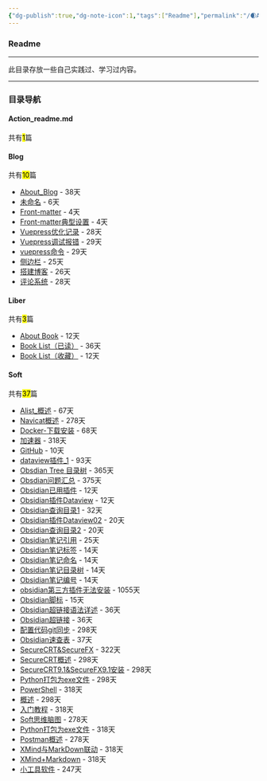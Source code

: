 ```yaml
---
{"dg-publish":true,"dg-note-icon":1,"tags":["Readme"],"permalink":"/🌒Action_行动/Action_readme/","dgPassFrontmatter":true,"noteIcon":1,"created":"2024-08-25T10:55:06.861+08:00","updated":"2024-09-18T23:06:20.050+08:00"}
---
```


### Readme
*** 
此目录存放一些自己实践过、学习过内容。
***
### 目录导航
<p><span><h4 data-heading="Action_readme.md" dir="auto">Action_readme.md</h4></span></p><p><span>共有<mark>1</mark>篇</span></p><div><ul class="dataview list-view-ul"></ul></div><p><span><h4 data-heading="Blog" dir="auto">Blog</h4></span></p><p><span>共有<mark>10</mark>篇</span></p><div><ul class="dataview list-view-ul"><li><span><a data-tooltip-position="top" aria-label="🌒Action_行动/Blog/About_Blog.md" data-href="🌒Action_行动/Blog/About_Blog.md" href="🌒Action_行动/Blog/About_Blog.md" class="internal-link" target="_blank" rel="noopener">About_Blog</a> - 38天</span></li><li><span><a data-tooltip-position="top" aria-label="🌒Action_行动/Blog/Hexo/未命名.md" data-href="🌒Action_行动/Blog/Hexo/未命名.md" href="🌒Action_行动/Blog/Hexo/未命名.md" class="internal-link" target="_blank" rel="noopener">未命名</a> - 6天</span></li><li><span><a data-tooltip-position="top" aria-label="🌒Action_行动/Blog/Butterfly/Front-matter.md" data-href="🌒Action_行动/Blog/Butterfly/Front-matter.md" href="🌒Action_行动/Blog/Butterfly/Front-matter.md" class="internal-link" target="_blank" rel="noopener">Front-matter</a> - 4天</span></li><li><span><a data-tooltip-position="top" aria-label="🌒Action_行动/Blog/Butterfly/Front-matter典型设置.md" data-href="🌒Action_行动/Blog/Butterfly/Front-matter典型设置.md" href="🌒Action_行动/Blog/Butterfly/Front-matter典型设置.md" class="internal-link" target="_blank" rel="noopener">Front-matter典型设置</a> - 4天</span></li><li><span><a data-tooltip-position="top" aria-label="🌒Action_行动/Blog/Vuepress/Vuepress优化记录.md" data-href="🌒Action_行动/Blog/Vuepress/Vuepress优化记录.md" href="🌒Action_行动/Blog/Vuepress/Vuepress优化记录.md" class="internal-link" target="_blank" rel="noopener">Vuepress优化记录</a> - 28天</span></li><li><span><a data-tooltip-position="top" aria-label="🌒Action_行动/Blog/Vuepress/Vuepress调试报错.md" data-href="🌒Action_行动/Blog/Vuepress/Vuepress调试报错.md" href="🌒Action_行动/Blog/Vuepress/Vuepress调试报错.md" class="internal-link" target="_blank" rel="noopener">Vuepress调试报错</a> - 29天</span></li><li><span><a data-tooltip-position="top" aria-label="🌒Action_行动/Blog/Vuepress/vuepress命令.md" data-href="🌒Action_行动/Blog/Vuepress/vuepress命令.md" href="🌒Action_行动/Blog/Vuepress/vuepress命令.md" class="internal-link" target="_blank" rel="noopener">vuepress命令</a> - 29天</span></li><li><span><a data-tooltip-position="top" aria-label="🌒Action_行动/Blog/Digitalgarden/侧边栏.md" data-href="🌒Action_行动/Blog/Digitalgarden/侧边栏.md" href="🌒Action_行动/Blog/Digitalgarden/侧边栏.md" class="internal-link" target="_blank" rel="noopener">侧边栏</a> - 25天</span></li><li><span><a data-tooltip-position="top" aria-label="🌒Action_行动/Blog/Digitalgarden/搭建博客.md" data-href="🌒Action_行动/Blog/Digitalgarden/搭建博客.md" href="🌒Action_行动/Blog/Digitalgarden/搭建博客.md" class="internal-link" target="_blank" rel="noopener">搭建博客</a> - 26天</span></li><li><span><a data-tooltip-position="top" aria-label="🌒Action_行动/Blog/Digitalgarden/评论系统.md" data-href="🌒Action_行动/Blog/Digitalgarden/评论系统.md" href="🌒Action_行动/Blog/Digitalgarden/评论系统.md" class="internal-link" target="_blank" rel="noopener">评论系统</a> - 28天</span></li></ul></div><p><span><h4 data-heading="Liber" dir="auto">Liber</h4></span></p><p><span>共有<mark>3</mark>篇</span></p><div><ul class="dataview list-view-ul"><li><span><a data-tooltip-position="top" aria-label="🌒Action_行动/Liber/About Book.md" data-href="🌒Action_行动/Liber/About Book.md" href="🌒Action_行动/Liber/About Book.md" class="internal-link" target="_blank" rel="noopener">About Book</a> - 12天</span></li><li><span><a data-tooltip-position="top" aria-label="🌒Action_行动/Liber/Book List（已读）.md" data-href="🌒Action_行动/Liber/Book List（已读）.md" href="🌒Action_行动/Liber/Book List（已读）.md" class="internal-link" target="_blank" rel="noopener">Book List（已读）</a> - 36天</span></li><li><span><a data-tooltip-position="top" aria-label="🌒Action_行动/Liber/Book List（收藏）.md" data-href="🌒Action_行动/Liber/Book List（收藏）.md" href="🌒Action_行动/Liber/Book List（收藏）.md" class="internal-link" target="_blank" rel="noopener">Book List（收藏）</a> - 12天</span></li></ul></div><p><span><h4 data-heading="Soft" dir="auto">Soft</h4></span></p><p><span>共有<mark>37</mark>篇</span></p><div><ul class="dataview list-view-ul"><li><span><a data-tooltip-position="top" aria-label="🌒Action_行动/Soft/AList/Alist_概述.md" data-href="🌒Action_行动/Soft/AList/Alist_概述.md" href="🌒Action_行动/Soft/AList/Alist_概述.md" class="internal-link" target="_blank" rel="noopener">Alist_概述</a> - 67天</span></li><li><span><a data-tooltip-position="top" aria-label="🌒Action_行动/Soft/Navicat/Navicat概述.md" data-href="🌒Action_行动/Soft/Navicat/Navicat概述.md" href="🌒Action_行动/Soft/Navicat/Navicat概述.md" class="internal-link" target="_blank" rel="noopener">Navicat概述</a> - 278天</span></li><li><span><a data-tooltip-position="top" aria-label="🌒Action_行动/Soft/Docker/Docker-下载安装.md" data-href="🌒Action_行动/Soft/Docker/Docker-下载安装.md" href="🌒Action_行动/Soft/Docker/Docker-下载安装.md" class="internal-link" target="_blank" rel="noopener">Docker-下载安装</a> - 68天</span></li><li><span><a data-tooltip-position="top" aria-label="🌒Action_行动/Soft/Github/加速器.md" data-href="🌒Action_行动/Soft/Github/加速器.md" href="🌒Action_行动/Soft/Github/加速器.md" class="internal-link" target="_blank" rel="noopener">加速器</a> - 318天</span></li><li><span><a data-tooltip-position="top" aria-label="🌒Action_行动/Soft/Github/GitHub.md" data-href="🌒Action_行动/Soft/Github/GitHub.md" href="🌒Action_行动/Soft/Github/GitHub.md" class="internal-link" target="_blank" rel="noopener">GitHub</a> - 10天</span></li><li><span><a data-tooltip-position="top" aria-label="🌒Action_行动/Soft/Obsidian/dataview插件_1.md" data-href="🌒Action_行动/Soft/Obsidian/dataview插件_1.md" href="🌒Action_行动/Soft/Obsidian/dataview插件_1.md" class="internal-link" target="_blank" rel="noopener">dataview插件_1</a> - 93天</span></li><li><span><a data-tooltip-position="top" aria-label="🌒Action_行动/Soft/Obsidian/Obsdian Tree 目录树.md" data-href="🌒Action_行动/Soft/Obsidian/Obsdian Tree 目录树.md" href="🌒Action_行动/Soft/Obsidian/Obsdian Tree 目录树.md" class="internal-link" target="_blank" rel="noopener">Obsdian Tree 目录树</a> - 365天</span></li><li><span><a data-tooltip-position="top" aria-label="🌒Action_行动/Soft/Obsidian/Obsdian问题汇总.md" data-href="🌒Action_行动/Soft/Obsidian/Obsdian问题汇总.md" href="🌒Action_行动/Soft/Obsidian/Obsdian问题汇总.md" class="internal-link" target="_blank" rel="noopener">Obsdian问题汇总</a> - 375天</span></li><li><span><a data-tooltip-position="top" aria-label="🌒Action_行动/Soft/Obsidian/Obsidian已用插件.md" data-href="🌒Action_行动/Soft/Obsidian/Obsidian已用插件.md" href="🌒Action_行动/Soft/Obsidian/Obsidian已用插件.md" class="internal-link" target="_blank" rel="noopener">Obsidian已用插件</a> - 12天</span></li><li><span><a data-tooltip-position="top" aria-label="🌒Action_行动/Soft/Obsidian/Obsidian插件Dataview.md" data-href="🌒Action_行动/Soft/Obsidian/Obsidian插件Dataview.md" href="🌒Action_行动/Soft/Obsidian/Obsidian插件Dataview.md" class="internal-link" target="_blank" rel="noopener">Obsidian插件Dataview</a> - 12天</span></li><li><span><a data-tooltip-position="top" aria-label="🌒Action_行动/Soft/Obsidian/Obsidian查询目录1.md" data-href="🌒Action_行动/Soft/Obsidian/Obsidian查询目录1.md" href="🌒Action_行动/Soft/Obsidian/Obsidian查询目录1.md" class="internal-link" target="_blank" rel="noopener">Obsidian查询目录1</a> - 32天</span></li><li><span><a data-tooltip-position="top" aria-label="🌒Action_行动/Soft/Obsidian/Obsidian插件Dataview02.md" data-href="🌒Action_行动/Soft/Obsidian/Obsidian插件Dataview02.md" href="🌒Action_行动/Soft/Obsidian/Obsidian插件Dataview02.md" class="internal-link" target="_blank" rel="noopener">Obsidian插件Dataview02</a> - 20天</span></li><li><span><a data-tooltip-position="top" aria-label="🌒Action_行动/Soft/Obsidian/Obsidian查询目录2.md" data-href="🌒Action_行动/Soft/Obsidian/Obsidian查询目录2.md" href="🌒Action_行动/Soft/Obsidian/Obsidian查询目录2.md" class="internal-link" target="_blank" rel="noopener">Obsidian查询目录2</a> - 20天</span></li><li><span><a data-tooltip-position="top" aria-label="🌒Action_行动/Soft/Obsidian/Obsidian笔记引用.md" data-href="🌒Action_行动/Soft/Obsidian/Obsidian笔记引用.md" href="🌒Action_行动/Soft/Obsidian/Obsidian笔记引用.md" class="internal-link" target="_blank" rel="noopener">Obsidian笔记引用</a> - 25天</span></li><li><span><a data-tooltip-position="top" aria-label="🌒Action_行动/Soft/Obsidian/Obsidian笔记标签.md" data-href="🌒Action_行动/Soft/Obsidian/Obsidian笔记标签.md" href="🌒Action_行动/Soft/Obsidian/Obsidian笔记标签.md" class="internal-link" target="_blank" rel="noopener">Obsidian笔记标签</a> - 14天</span></li><li><span><a data-tooltip-position="top" aria-label="🌒Action_行动/Soft/Obsidian/Obsidian笔记命名.md" data-href="🌒Action_行动/Soft/Obsidian/Obsidian笔记命名.md" href="🌒Action_行动/Soft/Obsidian/Obsidian笔记命名.md" class="internal-link" target="_blank" rel="noopener">Obsidian笔记命名</a> - 14天</span></li><li><span><a data-tooltip-position="top" aria-label="🌒Action_行动/Soft/Obsidian/Obsidian笔记目录树.md" data-href="🌒Action_行动/Soft/Obsidian/Obsidian笔记目录树.md" href="🌒Action_行动/Soft/Obsidian/Obsidian笔记目录树.md" class="internal-link" target="_blank" rel="noopener">Obsidian笔记目录树</a> - 14天</span></li><li><span><a data-tooltip-position="top" aria-label="🌒Action_行动/Soft/Obsidian/Obsidian笔记编号.md" data-href="🌒Action_行动/Soft/Obsidian/Obsidian笔记编号.md" href="🌒Action_行动/Soft/Obsidian/Obsidian笔记编号.md" class="internal-link" target="_blank" rel="noopener">Obsidian笔记编号</a> - 14天</span></li><li><span><a data-tooltip-position="top" aria-label="🌒Action_行动/Soft/Obsidian/obsidian第三方插件无法安装.md" data-href="🌒Action_行动/Soft/Obsidian/obsidian第三方插件无法安装.md" href="🌒Action_行动/Soft/Obsidian/obsidian第三方插件无法安装.md" class="internal-link" target="_blank" rel="noopener">obsidian第三方插件无法安装</a> - 1055天</span></li><li><span><a data-tooltip-position="top" aria-label="🌒Action_行动/Soft/Obsidian/Obsidian脚标.md" data-href="🌒Action_行动/Soft/Obsidian/Obsidian脚标.md" href="🌒Action_行动/Soft/Obsidian/Obsidian脚标.md" class="internal-link" target="_blank" rel="noopener">Obsidian脚标</a> - 15天</span></li><li><span><a data-tooltip-position="top" aria-label="🌒Action_行动/Soft/Obsidian/Obsidian超链接语法详述.md" data-href="🌒Action_行动/Soft/Obsidian/Obsidian超链接语法详述.md" href="🌒Action_行动/Soft/Obsidian/Obsidian超链接语法详述.md" class="internal-link" target="_blank" rel="noopener">Obsidian超链接语法详述</a> - 36天</span></li><li><span><a data-tooltip-position="top" aria-label="🌒Action_行动/Soft/Obsidian/Obsidian超链接.md" data-href="🌒Action_行动/Soft/Obsidian/Obsidian超链接.md" href="🌒Action_行动/Soft/Obsidian/Obsidian超链接.md" class="internal-link" target="_blank" rel="noopener">Obsidian超链接</a> - 36天</span></li><li><span><a data-tooltip-position="top" aria-label="🌒Action_行动/Soft/Obsidian/配置代码git同步.md" data-href="🌒Action_行动/Soft/Obsidian/配置代码git同步.md" href="🌒Action_行动/Soft/Obsidian/配置代码git同步.md" class="internal-link" target="_blank" rel="noopener">配置代码git同步</a> - 298天</span></li><li><span><a data-tooltip-position="top" aria-label="🌒Action_行动/Soft/Obsidian/Obsidian速查表.md" data-href="🌒Action_行动/Soft/Obsidian/Obsidian速查表.md" href="🌒Action_行动/Soft/Obsidian/Obsidian速查表.md" class="internal-link" target="_blank" rel="noopener">Obsidian速查表</a> - 37天</span></li><li><span><a data-tooltip-position="top" aria-label="🌒Action_行动/Soft/SecureCRT/SecureCRT&amp;SecureFX.md" data-href="🌒Action_行动/Soft/SecureCRT/SecureCRT&amp;SecureFX.md" href="🌒Action_行动/Soft/SecureCRT/SecureCRT&amp;SecureFX.md" class="internal-link" target="_blank" rel="noopener">SecureCRT&amp;SecureFX</a> - 322天</span></li><li><span><a data-tooltip-position="top" aria-label="🌒Action_行动/Soft/SecureCRT/SecureCRT概述.md" data-href="🌒Action_行动/Soft/SecureCRT/SecureCRT概述.md" href="🌒Action_行动/Soft/SecureCRT/SecureCRT概述.md" class="internal-link" target="_blank" rel="noopener">SecureCRT概述</a> - 298天</span></li><li><span><a data-tooltip-position="top" aria-label="🌒Action_行动/Soft/SecureCRT/SecureCRT9.1&amp;SecureFX9.1安装.md" data-href="🌒Action_行动/Soft/SecureCRT/SecureCRT9.1&amp;SecureFX9.1安装.md" href="🌒Action_行动/Soft/SecureCRT/SecureCRT9.1&amp;SecureFX9.1安装.md" class="internal-link" target="_blank" rel="noopener">SecureCRT9.1&amp;SecureFX9.1安装</a> - 298天</span></li><li><span><a data-tooltip-position="top" aria-label="🌒Action_行动/Soft/PowerShell/Python打包为exe文件.md" data-href="🌒Action_行动/Soft/PowerShell/Python打包为exe文件.md" href="🌒Action_行动/Soft/PowerShell/Python打包为exe文件.md" class="internal-link" target="_blank" rel="noopener">Python打包为exe文件</a> - 298天</span></li><li><span><a data-tooltip-position="top" aria-label="🌒Action_行动/Soft/PowerShell/PowerShell.md" data-href="🌒Action_行动/Soft/PowerShell/PowerShell.md" href="🌒Action_行动/Soft/PowerShell/PowerShell.md" class="internal-link" target="_blank" rel="noopener">PowerShell</a> - 318天</span></li><li><span><a data-tooltip-position="top" aria-label="🌒Action_行动/Soft/PowerShell/概述.md" data-href="🌒Action_行动/Soft/PowerShell/概述.md" href="🌒Action_行动/Soft/PowerShell/概述.md" class="internal-link" target="_blank" rel="noopener">概述</a> - 298天</span></li><li><span><a data-tooltip-position="top" aria-label="🌒Action_行动/Soft/PowerShell/入门教程.md" data-href="🌒Action_行动/Soft/PowerShell/入门教程.md" href="🌒Action_行动/Soft/PowerShell/入门教程.md" class="internal-link" target="_blank" rel="noopener">入门教程</a> - 318天</span></li><li><span><a data-tooltip-position="top" aria-label="🌒Action_行动/Soft/Soft思维脑图.md" data-href="🌒Action_行动/Soft/Soft思维脑图.md" href="🌒Action_行动/Soft/Soft思维脑图.md" class="internal-link" target="_blank" rel="noopener">Soft思维脑图</a> - 278天</span></li><li><span><a data-tooltip-position="top" aria-label="🌒Action_行动/Soft/Python/Python打包为exe文件.md" data-href="🌒Action_行动/Soft/Python/Python打包为exe文件.md" href="🌒Action_行动/Soft/Python/Python打包为exe文件.md" class="internal-link" target="_blank" rel="noopener">Python打包为exe文件</a> - 318天</span></li><li><span><a data-tooltip-position="top" aria-label="🌒Action_行动/Soft/Postman/Postman概述.md" data-href="🌒Action_行动/Soft/Postman/Postman概述.md" href="🌒Action_行动/Soft/Postman/Postman概述.md" class="internal-link" target="_blank" rel="noopener">Postman概述</a> - 278天</span></li><li><span><a data-tooltip-position="top" aria-label="🌒Action_行动/Soft/XMind/XMind与MarkDown联动.md" data-href="🌒Action_行动/Soft/XMind/XMind与MarkDown联动.md" href="🌒Action_行动/Soft/XMind/XMind与MarkDown联动.md" class="internal-link" target="_blank" rel="noopener">XMind与MarkDown联动</a> - 318天</span></li><li><span><a data-tooltip-position="top" aria-label="🌒Action_行动/Soft/XMind/XMind+Markdown.md" data-href="🌒Action_行动/Soft/XMind/XMind+Markdown.md" href="🌒Action_行动/Soft/XMind/XMind+Markdown.md" class="internal-link" target="_blank" rel="noopener">XMind+Markdown</a> - 318天</span></li><li><span><a data-tooltip-position="top" aria-label="🌒Action_行动/Soft/工具箱/小工具软件.md" data-href="🌒Action_行动/Soft/工具箱/小工具软件.md" href="🌒Action_行动/Soft/工具箱/小工具软件.md" class="internal-link" target="_blank" rel="noopener">小工具软件</a> - 247天</span></li></ul></div>